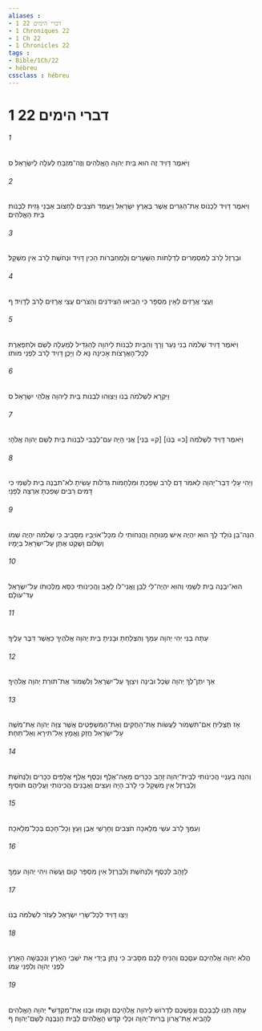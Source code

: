 ```yaml
---
aliases : 
- 1 דברי הימים 22
- 1 Chroniques 22
- 1 Ch 22
- 1 Chronicles 22
tags : 
- Bible/1Ch/22
- hébreu
cssclass : hébreu
---
```


# 1 דברי הימים 22

###### 1
וַיֹּאמֶר דָּוִיד זֶה הוּא בֵּית יְהוָה הָאֱלֹהִים וְזֶה־מִּזְבֵּחַ לְעֹלָה לְיִשְׂרָאֵל׃ ס
###### 2
וַיֹּאמֶר דָּוִיד לִכְנֹוס אֶת־הַגֵּרִים אֲשֶׁר בְּאֶרֶץ יִשְׂרָאֵל וַיַּעֲמֵד חֹצְבִים לַחְצֹוב אַבְנֵי גָזִית לִבְנֹות בֵּית הָאֱלֹהִים׃
###### 3
וּבַרְזֶל לָרֹב לַמִּסְמְרִים לְדַלְתֹות הַשְּׁעָרִים וְלַמְחַבְּרֹות הֵכִין דָּוִיד וּנְחֹשֶׁת לָרֹב אֵין מִשְׁקָל׃
###### 4
וַעֲצֵי אֲרָזִים לְאֵין מִסְפָּר כִּי הֵבִיאוּ הַצִּידֹנִים וְהַצֹּרִים עֲצֵי אֲרָזִים לָרֹב לְדָוִיד׃ ף
###### 5
וַיֹּאמֶר דָּוִיד שְׁלֹמֹה בְנִי נַעַר וָרָךְ וְהַבַּיִת לִבְנֹות לַיהוָה לְהַגְדִּיל לְמַעְלָה לְשֵׁם וּלְתִפְאֶרֶת לְכָל־הָאֲרָצֹות אָכִינָה נָּא לֹו וַיָּכֶן דָּוִיד לָרֹב לִפְנֵי מֹותֹו׃
###### 6
וַיִּקְרָא לִשְׁלֹמֹה בְנֹו וַיְצַוֵּהוּ לִבְנֹות בַּיִת לַיהוָה אֱלֹהֵי יִשְׂרָאֵל׃ ס
###### 7
וַיֹּאמֶר דָּוִיד לִשְׁלֹמֹה [כ= בְּנֹו] [ק= בְּנִי] אֲנִי הָיָה עִם־לְבָבִי לִבְנֹות בַּיִת לְשֵׁם יְהוָה אֱלֹהָי׃
###### 8
וַיְהִי עָלַי דְּבַר־יְהוָה לֵאמֹר דָּם לָרֹב שָׁפַכְתָּ וּמִלְחָמֹות גְּדֹלֹות עָשִׂיתָ לֹא־תִבְנֶה בַיִת לִשְׁמִי כִּי דָּמִים רַבִּים שָׁפַכְתָּ אַרְצָה לְפָנָי׃
###### 9
הִנֵּה־בֵן נֹולָד לָךְ הוּא יִהְיֶה אִישׁ מְנוּחָה וַהֲנִחֹותִי לֹו מִכָּל־אֹויְבָיו מִסָּבִיב כִּי שְׁלֹמֹה יִהְיֶה שְׁמֹו וְשָׁלֹום וָשֶׁקֶט אֶתֵּן עַל־יִשְׂרָאֵל בְּיָמָיו׃
###### 10
הוּא־יִבְנֶה בַיִת לִשְׁמִי וְהוּא יִהְיֶה־לִּי לְבֵן וַאֲנִי־לֹו לְאָב וַהֲכִינֹותִי כִּסֵּא מַלְכוּתֹו עַל־יִשְׂרָאֵל עַד־עֹולָם׃
###### 11
עַתָּה בְנִי יְהִי יְהוָה עִמָּךְ וְהִצְלַחְתָּ וּבָנִיתָ בֵּית יְהוָה אֱלֹהֶיךָ כַּאֲשֶׁר דִּבֶּר עָלֶיךָ׃
###### 12
אַךְ יִתֶּן־לְּךָ יְהוָה שֵׂכֶל וּבִינָה וִיצַוְּךָ עַל־יִשְׂרָאֵל וְלִשְׁמֹור אֶת־תֹּורַת יְהוָה אֱלֹהֶיךָ׃
###### 13
אָז תַּצְלִיחַ אִם־תִּשְׁמֹור לַעֲשֹׂות אֶת־הַחֻקִּים וְאֶת־הַמִּשְׁפָּטִים אֲשֶׁר צִוָּה יְהוָה אֶת־מֹשֶׁה עַל־יִשְׂרָאֵל חֲזַק וֶאֱמָץ אַל־תִּירָא וְאַל־תֵּחָת׃
###### 14
וְהִנֵּה בְעָנְיִי הֲכִינֹותִי לְבֵית־יְהוָה זָהָב כִּכָּרִים מֵאָה־אֶלֶף וְכֶסֶף אֶלֶף אֲלָפִים כִּכָּרִים וְלַנְּחֹשֶׁת וְלַבַּרְזֶל אֵין מִשְׁקָל כִּי לָרֹב הָיָה וְעֵצִים וַאֲבָנִים הֲכִינֹותִי וַעֲלֵיהֶם תֹּוסִיף׃
###### 15
וְעִמְּךָ לָרֹב עֹשֵׂי מְלָאכָה חֹצְבִים וְחָרָשֵׁי אֶבֶן וָעֵץ וְכָל־חָכָם בְּכָל־מְלָאכָה׃
###### 16
לַזָּהָב לַכֶּסֶף וְלַנְּחֹשֶׁת וְלַבַּרְזֶל אֵין מִסְפָּר קוּם וַעֲשֵׂה וִיהִי יְהוָה עִמָּךְ׃
###### 17
וַיְצַו דָּוִיד לְכָל־שָׂרֵי יִשְׂרָאֵל לַעְזֹר לִשְׁלֹמֹה בְנֹו׃
###### 18
הֲלֹא יְהוָה אֱלֹהֵיכֶם עִםָּכֶם וְהֵנִיחַ לָכֶם מִסָּבִיב כִּי נָתַן בְּיָדִי אֵת יֹשְׁבֵי הָאָרֶץ וְנִכְבְּשָׁה הָאָרֶץ לִפְנֵי יְהוָה וְלִפְנֵי עַמֹּו׃
###### 19
עַתָּה תְּנוּ לְבַבְכֶם וְנַפְשְׁכֶם לִדְרֹושׁ לַיהוָה אֱלֹהֵיכֶם וְקוּמוּ וּבְנוּ אֶת־מִקְדַּשׁ* יְהוָה הָאֱלֹהִים לְהָבִיא אֶת־אֲרֹון בְּרִית־יְהוָה וּכְלֵי קֹדֶשׁ הָאֱלֹהִים לַבַּיִת הַנִּבְנֶה לְשֵׁם־יְהוָה׃ ף
